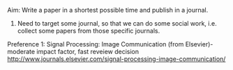 Aim: Write a paper in a shortest possible time and publish in a journal.

1. Need to target some journal, so that we can do some social work, i.e. collect some papers from those specific journals.

Preference 1: Signal Processing: Image Communication (from Elsevier)-moderate impact factor, fast reveiew decision
http://www.journals.elsevier.com/signal-processing-image-communication/
